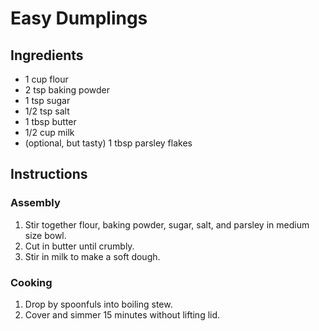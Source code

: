 # Easy Dumplings
## Ingredients
* 1 cup flour
* 2 tsp baking powder
* 1 tsp sugar
* 1/2 tsp salt
* 1 tbsp butter
* 1/2 cup milk
* (optional, but tasty) 1 tbsp parsley flakes

## Instructions
### Assembly
1. Stir together flour, baking powder, sugar, salt, and parsley in medium size bowl. 
2. Cut in butter until crumbly. 
3. Stir in milk to make a soft dough.

### Cooking
1. Drop by spoonfuls into boiling stew. 
2. Cover and simmer 15 minutes without lifting lid. 
